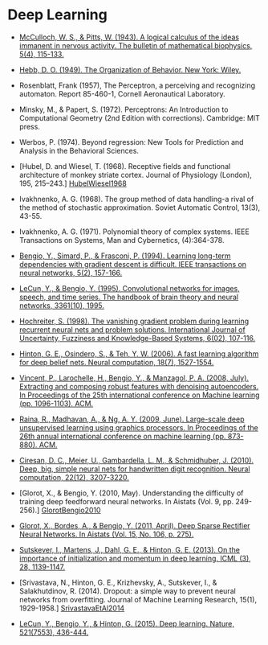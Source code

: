 # Deep Learning

- [McCulloch, W. S., & Pitts, W. (1943). A logical calculus of the ideas
  immanent in nervous activity. The bulletin of mathematical biophysics, 5(4),
  115-133.][McCullochPitts1943]

- [Hebb, D. O. (1949). The Organization of Behavior. New York:
  Wiley.][Hebb1949]

- Rosenblatt, Frank (1957), The Perceptron, a perceiving and recognizing
  automaton. Report 85-460-1, Cornell Aeronautical Laboratory.

- Minsky, M., & Papert, S. (1972). Perceptrons: An Introduction to
  Computational Geometry (2nd Edition with corrections). Cambridge: MIT press.

- Werbos, P. (1974). Beyond regression: New Tools for Prediction and Analysis
  in the Behavioral Sciences.

- [Hubel, D. and Wiesel, T. (1968). Receptive fields and functional architecture
  of monkey striate cortex. Journal of Physiology (London), 195, 215–243.]
  [HubelWiesel1968]

- Ivakhnenko, A. G. (1968). The group method of data handling-a rival of the
  method of stochastic approximation. Soviet Automatic Control, 13(3), 43-55.

- Ivakhnenko, A. G. (1971). Polynomial theory of complex systems. IEEE
  Transactions on Systems, Man and Cybernetics, (4):364-378.

- [Bengio, Y., Simard, P., & Frasconi, P. (1994). Learning long-term
  dependencies with gradient descent is difficult. IEEE transactions on neural
  networks, 5(2), 157-166.][BengioEtAl1994]

- [LeCun, Y., & Bengio, Y. (1995). Convolutional networks for images, speech,
  and time series. The handbook of brain theory and neural networks, 3361(10),
  1995.][LeCunBengio1995]

- [Hochreiter, S. (1998). The vanishing gradient problem during learning
  recurrent neural nets and problem solutions. International Journal of
  Uncertainty, Fuzziness and Knowledge-Based Systems, 6(02),
  107-116.][Hochreiter1998]
  
- [Hinton, G. E., Osindero, S., & Teh, Y. W. (2006). A fast learning algorithm
  for deep belief nets. Neural computation, 18(7), 1527-1554.][HintonEtAl2006]

- [Vincent, P., Larochelle, H., Bengio, Y., & Manzagol, P. A. (2008, July).
  Extracting and composing robust features with denoising autoencoders. In
  Proceedings of the 25th international conference on Machine learning (pp.
  1096-1103). ACM.][VincentEtAl2008]

- [Raina, R., Madhavan, A., & Ng, A. Y. (2009, June). Large-scale deep
  unsupervised learning using graphics processors. In Proceedings of the 26th
  annual international conference on machine learning (pp. 873-880).
  ACM.][RainaEtAl2009]

- [Ciresan, D. C., Meier, U., Gambardella, L. M., & Schmidhuber, J. (2010).
  Deep, big, simple neural nets for handwritten digit recognition. Neural
  computation, 22(12), 3207-3220.][Ciresan2010]

- [Glorot, X., & Bengio, Y. (2010, May). Understanding the difficulty of
  training deep feedforward neural networks. In Aistats (Vol. 9, pp. 249-256).]
  [GlorotBengio2010]

- [Glorot, X., Bordes, A., & Bengio, Y. (2011, April). Deep Sparse Rectifier
  Neural Networks. In Aistats (Vol. 15, No. 106, p. 275).][GlorotEtAl2011]

- [Sutskever, I., Martens, J., Dahl, G. E., & Hinton, G. E. (2013). On the
  importance of initialization and momentum in deep learning. ICML (3), 28,
  1139-1147.][SutskeverEtAl2013]

- [Srivastava, N., Hinton, G. E., Krizhevsky, A., Sutskever, I., &
  Salakhutdinov, R. (2014). Dropout: a simple way to prevent neural networks
  from overfitting. Journal of Machine Learning Research, 15(1), 1929-1958.]
  [SrivastavaEtAl2014]

- [LeCun, Y., Bengio, Y., & Hinton, G. (2015). Deep learning. Nature, 521(7553),
  436-444.][LeCunEtAl2015]


[McCullochPitts1943]: http://www.minicomplexity.org/pubs/1943-mcculloch-pitts-bmb.pdf
[Hebb1949]: http://s-f-walker.org.uk/pubsebooks/pdfs/The_Organization_of_Behavior-Donald_O._Hebb.pdf
[HubelWiesel1968]: http://hubel.med.harvard.edu/papers/HubelWiesel1968Jphysiol.pdf
[BengioEtAl1994]: http://www-dsi.ing.unifi.it/~paolo/ps/tnn-94-gradient.pdf
[LeCunBengio1995]: http://yann.lecun.com/exdb/publis/pdf/lecun-bengio-95a.pdf
[Hochreiter1998]: http://www.bioinf.jku.at/publications/older/2304.pdf
[HintonEtAl2006]: https://www.cs.toronto.edu/~hinton/absps/fastnc.pdf
[VincentEtAl2008]: http://www.cs.toronto.edu/~larocheh/publications/icml-2008-denoising-autoencoders.pdf
[RainaEtAl2009]: http://www.machinelearning.org/archive/icml2009/papers/218.pdf
[Ciresan2010]: http://arxiv.org/pdf/1003.0358.pdf
[GlorotBengio2010]: http://www.jmlr.org/proceedings/papers/v9/glorot10a/glorot10a.pdf
[GlorotEtAl2011]: http://machinelearning.wustl.edu/mlpapers/paper_files/AISTATS2011_GlorotBB11.pdf
[SutskeverEtAl2013]: http://www.jmlr.org/proceedings/papers/v28/sutskever13.pdf
[LeCunEtAl2015]: https://www.cs.toronto.edu/~hinton/absps/NatureDeepReview.pdf
[SrivastavaEtAl2014]: https://www.cs.toronto.edu/~hinton/absps/JMLRdropout.pdf
